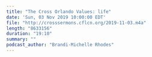 ```yaml
---
title: "The Cross Orlando Values: life"
date: 'Sun, 03 Nov 2019 10:00:00 EDT'
file: "http://crosssermons.cflcn.org/2019-11-03.m4a"
length: "8633156"
duration: "19:10"
summary: ""
podcast_author: "Brandi-Michelle Rhodes"
---
```

